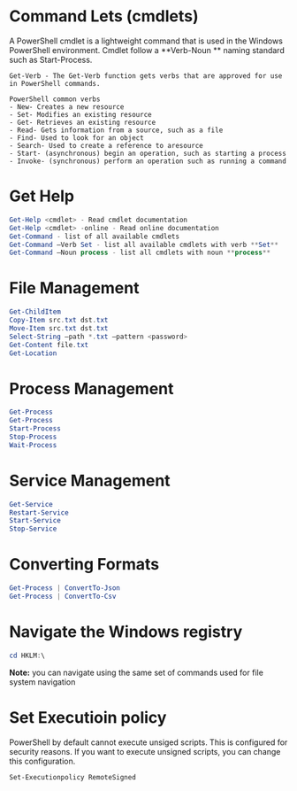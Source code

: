 # Command Lets (cmdlets)
A PowerShell cmdlet is a lightweight command that is used in the Windows PowerShell environment. Cmdlet follow a **Verb-Noun ** naming standard such as Start-Process.
```
Get-Verb - The Get-Verb function gets verbs that are approved for use in PowerShell commands.
```

```
PowerShell common verbs
- New- Creates a new resource 
- Set- Modifies an existing resource
- Get- Retrieves an existing resource
- Read- Gets information from a source, such as a file
- Find- Used to look for an object 
- Search- Used to create a reference to aresource 
- Start- (asynchronous) begin an operation, such as starting a process
- Invoke- (synchronous) perform an operation such as running a command
```

# Get Help
```PowerShell
Get-Help <cmdlet> - Read cmdlet documentation
Get-Help <cmdlet> -online - Read online documentation
Get-Command - list of all available cmdlets
Get-Command –Verb Set - list all available cmdlets with verb **Set**
Get-Command –Noun process - list all cmdlets with noun **process**
```

# File Management
```PowerShell
Get-ChildItem
Copy-Item src.txt dst.txt 
Move-Item src.txt dst.txt 
Select-String –path *.txt –pattern <password>
Get-Content file.txt
Get-Location
```

# Process Management
```PowerShell
Get-Process 
Get-Process   
Start-Process 
Stop-Process  
Wait-Process  
```

# Service Management
```PowerShell
Get-Service 
Restart-Service 
Start-Service   
Stop-Service    
```

# Converting Formats
```PowerShell
Get-Process | ConvertTo-Json
Get-Process | ConvertTo-Csv
```

# Navigate the Windows registry
```PowerShell
cd HKLM:\ 
```
**Note:** you can navigate using the same set of commands used for file system navigation

# Set Executioin policy
PowerShell by default cannot execute unsiged scripts. This is configured for security reasons. If you want to execute unsigned scripts, you can change this configuration. 
```
Set-Executionpolicy RemoteSigned
```
